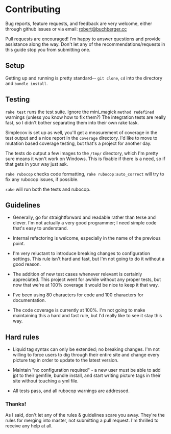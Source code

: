 # Contributing

Bug reports, feature requests, and feedback are very welcome, either through github issues or via
email: robert@buchberger.cc 

Pull requests are encouraged! I'm happy to answer questions and provide assistance along the way.
Don't let any of the recommendations/requests in this guide stop you from submitting one.

## Setup

Getting up and running is pretty standard-- `git clone`, `cd` into the directory and `bundle
install`.

## Testing

`rake test` runs the test suite. Ignore the mini_magick `method redefined` warnings (unless you know
how to fix them?) The integration tests are really fast, so I didn't bother separating them into
their own rake task.

Simplecov is set up as well, you'll get a measurement of coverage in the test output and a nice
report in the `coverage` directory. I'd like to move to mutation based coverage testing, but that's
a project for another day.

The tests do output a few images to the `/tmp/` directory, which I'm pretty sure means it won't work
on Windows. This is fixable if there is a need, so if that gets in your way just ask.

`rake rubocop` checks code formatting, `rake rubocop:auto_correct` will try to fix any rubocop
issues, if possible.

`rake` will run both the tests and rubocop.

## Guidelines

* Generally, go for straightforward and readable rather than terse and clever.
  I'm not actually a very good programmer; I need simple code that's easy to understand.

* Internal refactoring is welcome, especially in the name of the previous point.

* I'm very reluctant to introduce breaking changes to configuration settings.
  This rule isn't hard and fast, but I'm not going to do it without a good reason.

* The addition of new test cases whenever relevant is certainly appreciated.
  This project went for awhile without any proper tests, but now that we're at 100% coverage it
  would be nice to keep it that way. 

* I've been using 80 characters for code and 100 characters for documentation.

* The code coverage is currently at 100%. I'm not going to make maintaining this a hard and fast
  rule, but I'd really like to see it stay this way.

## Hard rules

* Liquid tag syntax can only be extended; no breaking changes. I'm not willing to force
  users to dig through their entire site and change every picture tag in order to update to the
  latest version.

* Maintain "no configuration required" - a new user must be able to add jpt to their gemfile, bundle
  install, and start writing picture tags in their site without touching a yml file.

* All tests pass, and all rubocop warnings are addressed.

### Thanks!

As I said, don't let any of the rules & guidelines scare you away. They're the rules for merging
into master, not submitting a pull request. I'm thrilled to receive any help at all.
